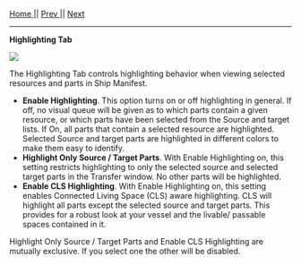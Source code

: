 [Home ](https://github.com/PapaJoesSoup/ShipManifest/wiki)|| [Prev ](https://github.com/PapaJoesSoup/ShipManifest/wiki/1.4.1-Realism-Tab)|| [Next](https://github.com/PapaJoesSoup/ShipManifest/wiki/1.4.3-ToolTips-Tab)
***
**Highlighting Tab**

![](http://i.imgur.com/cO4ceQN.png)

The Highlighting Tab controls highlighting behavior when viewing selected resources and parts in Ship Manifest.

- **Enable Highlighting**.  This option turns on or off highlighting in general.  If off, no visual queue will be given as to which parts contain a given resource, or which parts have been selected from the Source and target lists. If On, all parts that contain a selected resource are highlighted.  Selected Source and target parts are highlighted in different colors to make them easy to identify.
- **Highlight Only Source / Target Parts**.  With Enable Highlighting on, this setting restricts highlighting to only the selected source and selected target parts in the Transfer window.  No other parts will be highlighted.
- **Enable CLS Highlighting**. With Enable Highlighting on, this setting enables Connected Living Space (CLS) aware highlighting.  CLS will highlight all parts except the selected source and target parts.  This provides for a robust look at your vessel and the livable/ passable spaces contained in it.

Highlight Only Source / Target Parts and Enable CLS Highlighting are mutually exclusive.  If you select one the other will be disabled.

